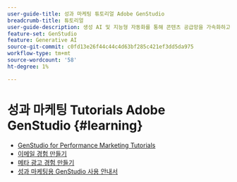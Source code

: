 ```yaml
---
user-guide-title: 성과 마케팅 튜토리얼 Adobe GenStudio
breadcrumb-title: 튜토리얼
user-guide-description: 생성 AI 및 지능형 자동화를 통해 콘텐츠 공급망을 가속화하고 간소화하는 엔드투엔드 솔루션인 GenStudio for Performance Marketing에 대한 튜토리얼을 확인하십시오.
feature-set: GenStudio
feature: Generative AI
source-git-commit: c0fd13e26f44c44c4d63bf285c421ef3dd5da975
workflow-type: tm+mt
source-wordcount: '58'
ht-degree: 1%

---
```



# 성과 마케팅 Tutorials Adobe GenStudio {#learning}

+ [GenStudio for Performance Marketing Tutorials](tutorials.md)
+ [이메일 경험 만들기](create-email-experience.md)
+ [메타 광고 경험 만들기](create-meta-ad.md)
+ [성과 마케팅용 GenStudio 사용 안내서](https://experienceleague.adobe.com/docs/genstudio/user-guide/home.html)
